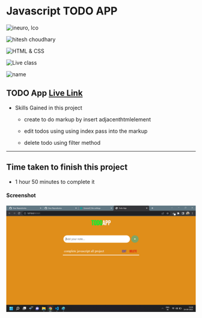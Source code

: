 # Javascript TODO APP

![ineuro, lco](https://img.shields.io/badge/iNeuron-LCO-green)

![hitesh choudhary](https://img.shields.io/badge/Hitesh--Choudhary-Full--stack--JS--bootcamp-red)

![HTML & CSS](https://img.shields.io/badge/JAVASCRIPT-DOM-orange)

![Live class](https://img.shields.io/badge/LIVE--CLASS-PROJECT--TODO--APP-lightgrey)

![name](https://img.shields.io/badge/Vimal--Kumar-lightgrey)

## TODO App [Live Link](https://name-conversion-js.netlify.app/)

- Skills Gained in this project

  - create to do markup by insert adjacenthtmlelement

  - edit todos using using index pass into the markup

  - delete todo using filter method

---

## Time taken to finish this project

- 1 hour 50 minutes to complete it

#### Screenshot

![Desktop](./Image/js-15.png)
